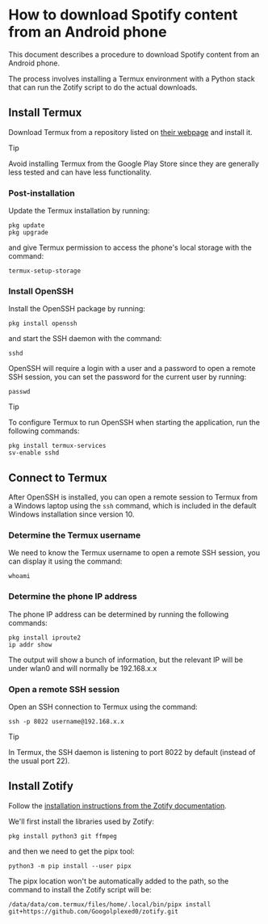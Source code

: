# How to download Spotify content from an Android phone

This document describes a procedure to download Spotify content from an Android phone.

The process involves installing a Termux environment with a Python stack that can run the Zotify script to do the actual downloads.

## Install Termux

Download Termux from a repository listed on [their webpage](https://termux.dev/en/) and install it.

> [!TIP]
> Avoid installing Termux from the Google Play Store since they are generally less tested and can have less functionality.

### Post-installation

Update the Termux installation by running:

```
pkg update
pkg upgrade
```

and give Termux permission to access the phone's local storage with the command:

```
termux-setup-storage
```

### Install OpenSSH

Install the OpenSSH package by running:

```
pkg install openssh
```

and start the SSH daemon with the command:

```
sshd
```

OpenSSH will require a login with a user and a password to open a remote SSH session, you can set the password for the current user by running:

```
passwd
```

> [!TIP]
> To configure Termux to run OpenSSH when starting the application, run the following commands:
> 
> ```
> pkg install termux-services
> sv-enable sshd
> ```

## Connect to Termux

After OpenSSH is installed, you can open a remote session to Termux from a Windows laptop using the ```ssh``` command, which is included in the default Windows installation since version 10.

### Determine the Termux username

We need to know the Termux username to open a remote SSH session, you can display it using the command:

```
whoami
```

### Determine the phone IP address

The phone IP address can be determined by running the following commands:

```
pkg install iproute2
ip addr show
```

The output will show a bunch of information, but the relevant IP will be under wlan0 and will normally be 192.168.x.x

### Open a remote SSH session

Open an SSH connection to Termux using the command:

```
ssh -p 8022 username@192.168.x.x
```

> [!TIP]
> In Termux, the SSH daemon is listening to port 8022 by default (instead of the usual port 22).

## Install Zotify

Follow the [installation instructions from the Zotify documentation](https://github.com/Googolplexed0/zotify).

We'll first install the libraries used by Zotify:

```
pkg install python3 git ffmpeg
```

and then we need to get the pipx tool:

```
python3 -m pip install --user pipx
```

The pipx location won't be automatically added to the path, so the command to install the Zotify script will be:

```
/data/data/com.termux/files/home/.local/bin/pipx install git+https://github.com/Googolplexed0/zotify.git
```
